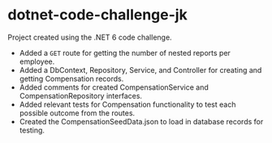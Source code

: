 # dotnet-code-challenge-jk

Project created using the .NET 6 code challenge. 

- Added a `GET` route for getting the number of nested reports per employee.
- Added a DbContext, Repository, Service, and Controller for creating and getting Compensation records.
- Added comments for created CompensationService and CompensationRepository interfaces.
- Added relevant tests for Compensation functionality to test each possible outcome from the routes.
- Created the CompensationSeedData.json to load in database records for testing.